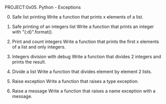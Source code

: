 PROJECT:0x05. Python - Exceptions

0. Safe list printing
Write a function that prints x elements of a list.

1. Safe printing of an integers list
Write a function that prints an integer with "{:d}".format().

2. Print and count integers
Write a function that prints the first x elements of a list and only integers.

3. Integers division with debug
Write a function that divides 2 integers and prints the result.

4. Divide a list
Write a function that divides element by element 2 lists.

5. Raise exception
Write a function that raises a type exception.

6. Raise a message
Write a function that raises a name exception with a message.
